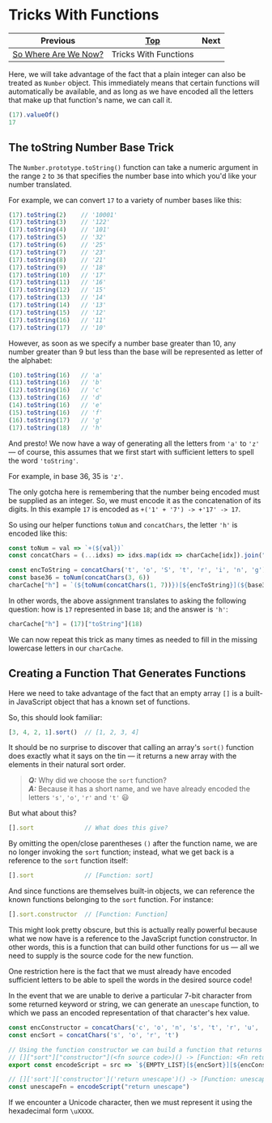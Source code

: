 # Tricks With Functions

| Previous | [Top](/chriswhealy/hieroglyphy) | Next
|---|---|---
| [So Where Are We Now?](/chriswhealy/hieroglyphy/checkpoint2/) | Tricks With Functions |

Here, we will take advantage of the fact that a plain integer can also be treated as `Number` object.
This immediately means that certain functions will automatically be available, and as long as we have encoded all the letters that make up that function's name, we can call it.

```javascript
(17).valueOf()
17
```

## The toString Number Base Trick

The `Number.prototype.toString()` function can take a numeric argument in the range `2` to `36` that specifies the number base into which you'd like your number translated.

For example, we can convert `17` to a variety of number bases like this:

```javascript
(17).toString(2)    // '10001'
(17).toString(3)    // '122'
(17).toString(4)    // '101'
(17).toString(5)    // '32'
(17).toString(6)    // '25'
(17).toString(7)    // '23'
(17).toString(8)    // '21'
(17).toString(9)    // '18'
(17).toString(10)   // '17'
(17).toString(11)   // '16'
(17).toString(12)   // '15'
(17).toString(13)   // '14'
(17).toString(14)   // '13'
(17).toString(15)   // '12'
(17).toString(16)   // '11'
(17).toString(17)   // '10'
```

However, as soon as we specify a number base greater than 10, any number greater than 9 but less than the base will be represented as letter of the alphabet:

```javascript
(10).toString(16)   // 'a'
(11).toString(16)   // 'b'
(12).toString(16)   // 'c'
(13).toString(16)   // 'd'
(14).toString(16)   // 'e'
(15).toString(16)   // 'f'
(16).toString(17)   // 'g'
(17).toString(18)   // 'h'
```

And presto!
We now have a way of generating all the letters from `'a'` to `'z'` &mdash; of course, this assumes that we first start with sufficient letters to spell the word `'toString'`.

For example, in base 36, 35 is `'z'`.

The only gotcha here is remembering that the number being encoded must be supplied as an integer.
So, we must encode it as the concatenation of its digits.
In this example `17` is encoded as `+('1' + '7') -> +'17' -> 17`.

So using our helper functions `toNum` and `concatChars`, the letter `'h'` is encoded like this:

```javascript
const toNum = val => `+(${val})`
const concatChars = (...idxs) => idxs.map(idx => charCache[idx]).join("+")

const encToString = concatChars('t', 'o', 'S', 't', 'r', 'i', 'n', 'g')
const base36 = toNum(concatChars(3, 6))
charCache["h"] = `(${toNum(concatChars(1, 7))})[${encToString}](${base36})`
```

In other words, the above assignment translates to asking the following question: how is `17` represented in base `18`; and the answer is `'h'`:

```javascript
charCache["h"] = (17)["toString"](18)
```

We can now repeat this trick as many times as needed to fill in the missing lowercase letters in our `charCache`.

## Creating a Function That Generates Functions

Here we need to take advantage of the fact that an empty array `[]` is a built-in JavaScript object that has a known set of functions.

So, this should look familiar:

```javascript
[3, 4, 2, 1].sort()  // [1, 2, 3, 4]
```

It should be no surprise to discover that calling an array's `sort()` function does exactly what it says on the tin &mdash; it returns a new array with the elements in their natural sort order.

> ***Q:*** Why did we choose the `sort` function?<br>
> ***A:*** Because it has a short name, and we have already encoded the letters `'s'`, `'o'`, `'r'` and `'t'`  😃

But what about this?

```javascript
[].sort              // What does this give?
```

By omitting the open/close parentheses `()` after the function name, we are no longer invoking the `sort` function; instead, what we get back is a reference to the `sort` function itself:

```javascript
[].sort              // [Function: sort]
```

And since functions are themselves built-in objects, we can reference the known functions belonging to the `sort` function.
For instance:

```javascript
[].sort.constructor  // [Function: Function]
```

This might look pretty obscure, but this is actually really powerful because what we now have is a reference to the JavaScript function constructor.
In other words, this is a function that can build other functions for us &mdash; all we need to supply is the source code for the new function.

One restriction here is the fact that we must already have encoded sufficient letters to be able to spell the words in the desired source code!

In the event that we are unable to derive a particular 7-bit character from some returned keyword or string, we can generate an `unescape` function, to which we pass an encoded representation of that character's hex value.

```javascript
const encConstructor = concatChars('c', 'o', 'n', 's', 't', 'r', 'u', 'c', 't', 'o', 'r')
const encSort = concatChars('s', 'o', 'r', 't')

// Using the function constructor we can build a function that returns a reference to the function we want to call
// []["sort"]["constructor"](<fn source code>)() -> [Function: <Fn returned by source code>]
export const encodeScript = src => `${EMPTY_LIST}[${encSort}][${encConstructor}](${encodeString(src)})()`

// []['sort']['constructor']('return unescape')() -> [Function: unescape]
const unescapeFn = encodeScript("return unescape")
```

If we encounter a Unicode character, then we must represent it using the hexadecimal form `\uXXXX`.
